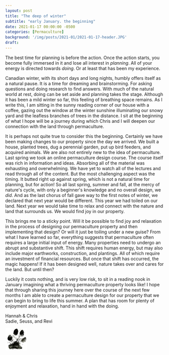 ```yaml
---
layout: post
title: "The deep of winter"
subtitle: "early January. the beginning"
date: 2021-01-17 00:00:00 -0500
categories: [Permaculture]
background: '/img/posts/2021-01/2021-01-17-header.JPG'
draft:
---
```


The best time for planning is before the action. Once the action starts, you  become fully immersed in it and lose all interest in *planning*. All of your energy is directed towards *doing*. Or at least that has been my experience. 

Canadian winter, with its short days and long nights, humbly offers itself as a natural pause. It is a time for dreaming and brainstorming. For asking questions and doing research to find answers. With much of the natural world at rest, doing can be set aside and planning takes the stage. Although it has been a mild winter so far, this feeling of breathing space remains. As I write this, I am sitting in the sunny reading corner of our house with a coffee, gazing out the window at the winter sunshine illuminating our snowy yard and the leafless branches of trees in the distance. I sit at the beginning of what I hope will be a journey during which Chris and I will deepen our connection with the land through permaculture. 

It is perhaps not quite true to consider this the beginning. Certainly we have been making changes to our property since the day we arrived. We built a house, planted trees, dug a perennial garden, put up bird feeders, and acquired animals. We are also not entirely new to the idea of permaculture. Last spring we took an online permaculture design course. The course itself was rich in information and ideas. Absorbing all of the material was exhausting and overwhelming. We have yet to watch all of the lectures and read through all of the content. But the most challenging aspect was the timing. It butted right up against spring, which is not a natural time for planning, but for action! So all last spring, summer and fall, at the mercy of nature's cycle, with only a beginner's knowledge and no overall design, we *did*. And as the last chorus of fall gave way to the first notes of winter, we declared that next year would be different. This year we had toiled on our land. Next year we would take time to relax and connect with the nature and land that surrounds us. We would find joy in our property.

This brings me to a sticky point. Will it be possible to find joy and relaxation in the process of designing our permaculture property and then implementing that design? Or will it just be toiling under a new guise? From what I have learned so far, everything suggests that permaculture often requires a large initial input of energy. Many properties need to undergo an abrupt and substantive shift. This shift requires human energy, but may also include major earthworks, construction, and plantings. All of which require an investment of financial resources. But once that shift has occurred, the magic happens! If it has been designed well, nature takes over and cares for the land. But until then? 

Luckily it costs nothing, and is very low risk, to sit in a reading nook in January imagining what a thriving permaculture property looks like! I hope that through sharing this journey here over the course of the next few months I am able to create a permaculture design for our property that we can begin to bring to life this summer. A plan that has room for plenty of enjoyment and relaxation, hand in hand with the doing.

Hannah & Chris<br />
Sadie, Seuss, and Revi

![paw](/img/paw70x70.jpg)